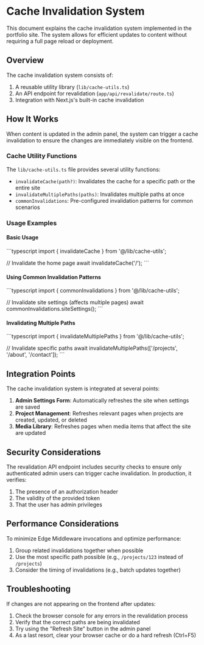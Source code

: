# Cache Invalidation System

This document explains the cache invalidation system implemented in the portfolio site. The system allows for efficient updates to content without requiring a full page reload or deployment.

## Overview

The cache invalidation system consists of:

1. A reusable utility library (`lib/cache-utils.ts`)
2. An API endpoint for revalidation (`app/api/revalidate/route.ts`)
3. Integration with Next.js's built-in cache invalidation

## How It Works

When content is updated in the admin panel, the system can trigger a cache invalidation to ensure the changes are immediately visible on the frontend.

### Cache Utility Functions

The `lib/cache-utils.ts` file provides several utility functions:

- `invalidateCache(path?)`: Invalidates the cache for a specific path or the entire site
- `invalidateMultiplePaths(paths)`: Invalidates multiple paths at once
- `commonInvalidations`: Pre-configured invalidation patterns for common scenarios

### Usage Examples

#### Basic Usage

\`\`\`typescript
import { invalidateCache } from '@/lib/cache-utils';

// Invalidate the home page
await invalidateCache('/');
\`\`\`

#### Using Common Invalidation Patterns

\`\`\`typescript
import { commonInvalidations } from '@/lib/cache-utils';

// Invalidate site settings (affects multiple pages)
await commonInvalidations.siteSettings();
\`\`\`

#### Invalidating Multiple Paths

\`\`\`typescript
import { invalidateMultiplePaths } from '@/lib/cache-utils';

// Invalidate specific paths
await invalidateMultiplePaths(['/projects', '/about', '/contact']);
\`\`\`

## Integration Points

The cache invalidation system is integrated at several points:

1. **Admin Settings Form**: Automatically refreshes the site when settings are saved
2. **Project Management**: Refreshes relevant pages when projects are created, updated, or deleted
3. **Media Library**: Refreshes pages when media items that affect the site are updated

## Security Considerations

The revalidation API endpoint includes security checks to ensure only authenticated admin users can trigger cache invalidation. In production, it verifies:

1. The presence of an authorization header
2. The validity of the provided token
3. That the user has admin privileges

## Performance Considerations

To minimize Edge Middleware invocations and optimize performance:

1. Group related invalidations together when possible
2. Use the most specific path possible (e.g., `/projects/123` instead of `/projects`)
3. Consider the timing of invalidations (e.g., batch updates together)

## Troubleshooting

If changes are not appearing on the frontend after updates:

1. Check the browser console for any errors in the revalidation process
2. Verify that the correct paths are being invalidated
3. Try using the "Refresh Site" button in the admin panel
4. As a last resort, clear your browser cache or do a hard refresh (Ctrl+F5)
